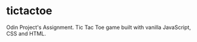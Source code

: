 # tictactoe
Odin Project's Assignment. Tic Tac Toe game built with vanilla JavaScript, CSS and  HTML.
